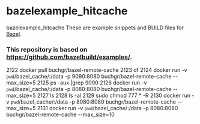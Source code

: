# bazelexample_hitcache

bazelexample_hitcache
These are example snippets and BUILD files for [Bazel](https://github.com/bazelbuild/bazel).
### This repository is based on https://github.com/bazelbuild/examples/.


 2122  docker pull buchgr/bazel-remote-cache
 2123  df
 2124  docker run -v `pwd`/bazel_cache/:/data -p 9090:8080 buchgr/bazel-remote-cache --max_size=5
 2125  ps -aux |grep 9090
 2126  docker run -v `pwd`/bazel_cache/:/data -p 8080:8080 buchgr/bazel-remote-cache --max_size=5
 2127  ls
 2128  ls -al
 2129  sudo chmod 777 * -R
 2130  docker run -v `pwd`/bazel_cache/:/data -p 8080:8080 buchgr/bazel-remote-cache --max_size=5
 2131  docker run -v `pwd`/bazel_cache/:/data -p 8080:8080 buchgr/bazel-remote-cache --max_size=10 

